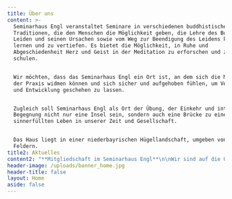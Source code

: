 ```yaml
---
title: Über uns
content: >-
  Seminarhaus Engl veranstaltet Seminare in verschiedenen buddhistischen
  Traditionen, die den Menschen die Möglichkeit geben, die Lehre des Buddha vom
  Leiden und seinen Ursachen sowie vom Weg zur Beendigung des Leidens kennen zu
  lernen und zu vertiefen. Es bietet die Möglichkeit, in Ruhe und
  Abgeschiedenheit Herz und Geist in der Meditation zu erforschen und zu
  schulen.


  Wir möchten, dass das Seminarhaus Engl ein Ort ist, an dem sich die Menschen
  der Praxis widmen können und sich sicher und aufgehoben fühlen, um Veränderung
  und Entwicklung geschehen zu lassen.


  Zugleich soll Seminarhaus Engl als Ort der Übung, der Einkehr und intensiven
  Begegnung nicht nur eine Insel sein, sondern auch eine Brücke zu einem
  sinnerfüllten Leben in unserer Zeit und Gesellschaft.


  Das Haus liegt in einer niederbayrischen Hügellandschaft, umgeben von Wald und
  Feldern.
title2: Aktuelles
content2: "**Mitgliedschaft im Seminarhaus Engl**\n\nWir sind auf die Unterstützung von Mitgliedern angewiesen, damit wir unsere Zielsetzung verfolgen können. Wir würden uns freuen, wenn auch Du Dich entschließen könntest uns ideell und finanziell zu unterstützen. Mitglied kannst Du werden mit einem Mindestbeitrag von 24 € im Quartal. Ein Beitrittsformular bekommst Du gerne von uns zugeschickt. Wir sind als \"Seminarhaus Engl, Verein für buddhistisches Leben und Handeln\" gemeinnützig anerkannt und finanzieren unsere Arbeit durch Überschüsse aus den Pensionspreisen, aus Spenden und Mitgliedsbeiträgen.\n\n**Arbeitsretreat**\n\nWir bieten Interessierten, die das Seminarhaus Engl bereits kennen, die Möglichkeit, im Rahmen eines Arbeitsretreats ins Engl zu kommen, uns zu helfen und Zeit für die eigene Praxis zu finden.\n\n**Mithilfe bei Kursvorbereitung**\n\nWir bieten Gästen, die das Haus schon kennen, die Möglichkeit zwei Tage vorher zu kommen und mit zu helfen (Hausputz, Rasenmähen) gegen freie Unterkunft und Verpflegung\_ für die zwei Tage.\n\n**Team**\n\nIm Augenblick arbeiten im Seminarhaus Engl\_ Christine, Jürgen, Moni, Denis und Piet."
header-image: /uploads/banner_home.jpg
header-title: false
layout: Home
aside: false
---
```


